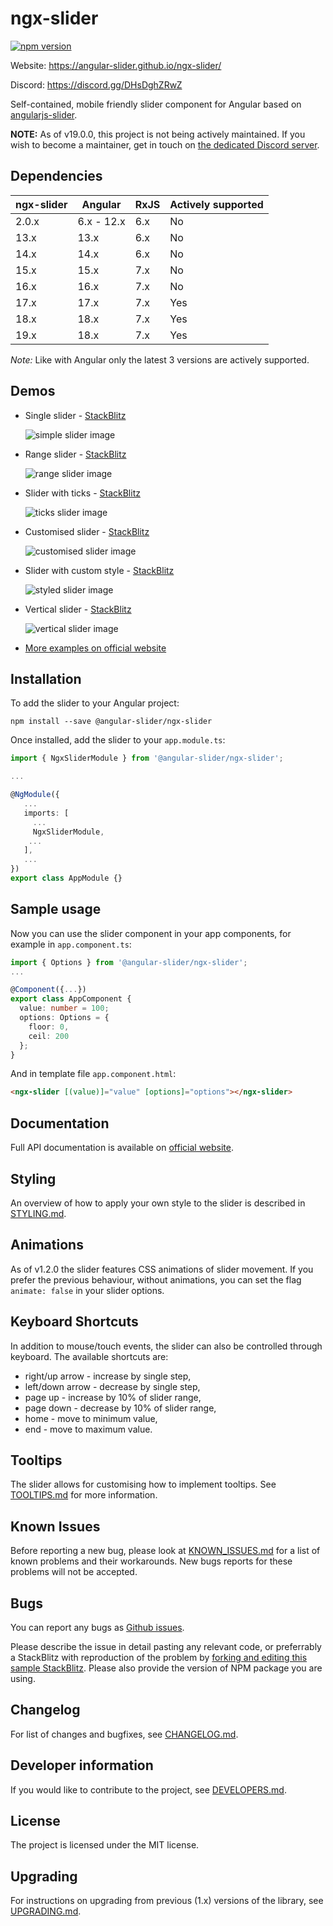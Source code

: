 # ngx-slider
[![npm version](https://badge.fury.io/js/%40angular-slider%2Fngx-slider.svg)](https://badge.fury.io/js/%40angular-slider%2Fngx-slider)

Website: https://angular-slider.github.io/ngx-slider/

Discord: https://discord.gg/DHsDghZRwZ


Self-contained, mobile friendly slider component for Angular based on [angularjs-slider](https://github.com/angular-slider/angularjs-slider).

**NOTE:** As of v19.0.0, this project is not being actively maintained. If you wish to become a maintainer, get in touch on [the dedicated Discord server](https://discord.gg/C6K9S9r7).

## Dependencies

| ngx-slider    | Angular     | RxJS        | Actively supported |
| ------------- | ----------- | ----------- | ------------------ |
| 2.0.x         | 6.x - 12.x  | 6.x         | No                 |
| 13.x          | 13.x        | 6.x         | No                 |
| 14.x          | 14.x        | 6.x         | No                 |
| 15.x          | 15.x        | 7.x         | No                 |
| 16.x          | 16.x        | 7.x         | No                 |
| 17.x          | 17.x        | 7.x         | Yes                |
| 18.x          | 18.x        | 7.x         | Yes                |
| 19.x          | 18.x        | 7.x         | Yes                |

*Note:* Like with Angular only the latest 3 versions are actively supported.

## Demos

 * Single slider - [StackBlitz](https://stackblitz.com/edit/ngx-slider-simple-slider-example?file=src%2Fapp%2Fapp.component.ts)

   ![simple slider image](https://raw.githubusercontent.com/angular-slider/ngx-slider/master/assets/simple-slider.png)

 * Range slider - [StackBlitz](https://stackblitz.com/edit/ngx-slider-range-slider-example?file=src%2Fapp%2Fapp.component.ts)

   ![range slider image](https://raw.githubusercontent.com/angular-slider/ngx-slider/master/assets/range-slider.png)

 * Slider with ticks - [StackBlitz](https://stackblitz.com/edit/ngx-slider-ticks-example?file=src%2Fapp%2Fapp.component.ts)

   ![ticks slider image](https://raw.githubusercontent.com/angular-slider/ngx-slider/master/assets/ticks-slider.png)

 * Customised slider - [StackBlitz](https://stackblitz.com/edit/ngx-slider-customised-range-slider-example?file=src%2Fapp%2Fapp.component.ts)

   ![customised slider image](https://raw.githubusercontent.com/angular-slider/ngx-slider/master/assets/customised-slider.png)

 * Slider with custom style - [StackBlitz](https://stackblitz.com/edit/ngx-slider-styled-slider-example?file=src%2Fapp%2Fapp.component.ts)

   ![styled slider image](https://raw.githubusercontent.com/angular-slider/ngx-slider/master/assets/styled-slider.png)

 * Vertical slider - [StackBlitz](https://stackblitz.com/edit/ngx-slider-vertical-slider-example?file=src%2Fapp%2Fapp.component.ts)

   ![vertical slider image](https://raw.githubusercontent.com/angular-slider/ngx-slider/master/assets/vertical-slider.png)

 * [More examples on official website](https://angular-slider.github.io/ngx-slider/demos)

## Installation

To add the slider to your Angular project:

```
npm install --save @angular-slider/ngx-slider
```

Once installed, add the slider to your `app.module.ts`:

```typescript
import { NgxSliderModule } from '@angular-slider/ngx-slider';

...

@NgModule({
   ...
   imports: [
     ...
     NgxSliderModule,
    ...
   ],
   ...
})
export class AppModule {}
```

## Sample usage

Now you can use the slider component in your app components, for example in `app.component.ts`:

```typescript
import { Options } from '@angular-slider/ngx-slider';
...

@Component({...})
export class AppComponent {
  value: number = 100;
  options: Options = {
    floor: 0,
    ceil: 200
  };
}
```

And in template file `app.component.html`:
```html
<ngx-slider [(value)]="value" [options]="options"></ngx-slider>
```

## Documentation

Full API documentation is available on [official website](https://angular-slider.github.io/ngx-slider/docs).

## Styling

An overview of how to apply your own style to the slider is described in [STYLING.md](STYLING.md).

## Animations

As of v1.2.0 the slider features CSS animations of slider movement. If you prefer the previous behaviour, without animations, you can set the flag `animate: false` in your slider options.

## Keyboard Shortcuts

In addition to mouse/touch events, the slider can also be controlled through keyboard. The available shortcuts are:

 - right/up arrow - increase by single step,
 - left/down arrow - decrease by single step,
 - page up - increase by 10% of slider range,
 - page down - decrease by 10% of slider range,
 - home - move to minimum value,
 - end - move to maximum value.

## Tooltips

The slider allows for customising how to implement tooltips. See [TOOLTIPS.md](TOOLTIPS.md) for more information.

## Known Issues

Before reporting a new bug, please look at [KNOWN_ISSUES.md](KNOWN_ISSUES.md) for a list of known problems and their workarounds. New bugs reports for these problems will not be accepted.

## Bugs

You can report any bugs as [Github issues](https://github.com/angular-slider/ngx-slider/issues).

Please describe the issue in detail pasting any relevant code, or preferrably a StackBlitz with reproduction of the problem by [forking and editing this sample StackBlitz](https://stackblitz.com/edit/ngx-slider-simple-slider-example?file=src/app/app.component.ts). Please also provide the version of NPM package you are using.

## Changelog

For list of changes and bugfixes, see [CHANGELOG.md](CHANGELOG.md).

## Developer information

If you would like to contribute to the project, see [DEVELOPERS.md](DEVELOPERS.md).

## License

The project is licensed under the MIT license.

## Upgrading

For instructions on upgrading from previous (1.x) versions of the library, see [UPGRADING.md](UPGRADING.md).